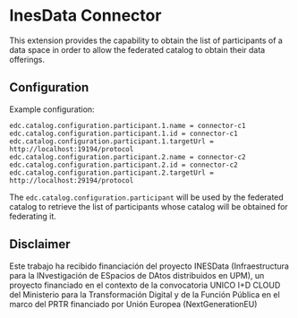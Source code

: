 # InesData Connector

This extension provides the capability to obtain the list of participants of a data space in order to allow the federated catalog to obtain their data offerings.

## Configuration

Example configuration:

```properties
edc.catalog.configuration.participant.1.name = connector-c1
edc.catalog.configuration.participant.1.id = connector-c1
edc.catalog.configuration.participant.1.targetUrl = http://localhost:19194/protocol
edc.catalog.configuration.participant.2.name = connector-c2
edc.catalog.configuration.participant.2.id = connector-c2
edc.catalog.configuration.participant.2.targetUrl = http://localhost:29194/protocol
```

The `edc.catalog.configuration.participant` will be used by the federated catalog to retrieve the list of participants whose catalog will be obtained for federating it.

## Disclaimer

Este trabajo ha recibido financiación del proyecto INESData (Infraestructura para la INvestigación de ESpacios de DAtos distribuidos en UPM), un proyecto financiado en el contexto de la convocatoria UNICO I+D CLOUD del Ministerio para la Transformación Digital y de la Función Pública en el marco del PRTR financiado por Unión Europea (NextGenerationEU)